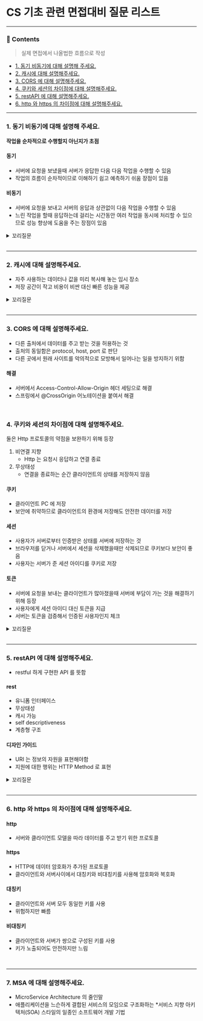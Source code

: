 # CS 기초 관련 면접대비 질문 리스트

<hr>

### 📄 Contents
> 실제 면접에서 나올법한 흐름으로 작성
- [1. 동기 비동기에 대해 설명해 주세요.](#1-동기-비동기에-대해-설명해-주세요)
- [2. 캐시에 대해 설명해주세요.](#2-캐시에-대해-설명해주세요)
- [3. CORS 에 대해 설명해주세요.](#3-cors-에-대해-설명해주세요)
- [4. 쿠키와 세션의 차이점에 대해 설명해주세요.](#4-쿠키와-세션의-차이점에-대해-설명해주세요)
- [5. restAPI 에 대해 설명해주세요.](#5-restapi-에-대해-설명해주세요)
- [6. http 와 https 의 차이점에 대해 설명해주세요.](#6-http-와-https-의-차이점에-대해-설명해주세요)

---

### 1. 동기 비동기에 대해 설명해 주세요.
**작업을 순차적으로 수행할지 아닌지가 초점**

#### 동기
- 서버에 요청을 보냈을때 서버가 응답한 다음 다음 작업을 수행할 수 있음
- 작업의 흐름이 순차적이므로 이해하기 쉽고 예측하기 쉬움 장점이 있음

#### 비동기
- 서버에 요청을 보내고 서버의 응답과 상관없이 다음 작업을 수행할 수 있음
- 느린 작업을 할때 응답하는데 걸리는 시간동안 여러 작업을 동시에 처리할 수 있으므로 성능 향상에 도움을 주는 장점이 있음

<details>
<summary>꼬리질문</summary>
<div markdown="1">

### 블로킹과 논 블로킹에 대해 설명해 주세요.
**현재 작업이 다른 작업을 하는 동안 차단되는지 아닌지가 초점**

#### 블로킹
- 한 작업이 모든 행위를 끝마칠때까지 기다린 다음 작업이 실행 

#### 논블로킹
- 한 작업이 모든 행위를 끝마치기 전에 다음 작업이 실행

</div>
</details>

<br>

---

### 2. 캐시에 대해 설명해주세요.
- 자주 사용하는 데이터나 값을 미리 복사해 놓는 임시 장소
- 저장 공간이 작고 비용이 비싼 대신 빠른 성능을 제공

<details>
<summary>꼬리질문</summary>
<div markdown="1">

### 웹 캐시에 대해 설명해주세요.
- 사용자의 요청을 처리할때 첫 요청시에 정적 컨텐츠를 클라이언트의 컴퓨터에 저장
- 이후 사용자의 요청시 응답시 필요한 resource 를 새롭게 다운받지 않고 로컬 캐시에 저장된 리소스로 응답


</div>
</details>

<br>

---

### 3. CORS 에 대해 설명해주세요.
- 다른 출처에서 데이터를 주고 받는 것을 허용하는 것
- 출처의 동일함은 protocol, host, port 로 판단
- 다른 곳에서 원래 사이트를 악의적으로 모방해서 일어나는 일을 방지하기 위함

#### 해결
- 서버에서 Access-Control-Allow-Origin 헤더 세팅으로 해결 
- 스프링에서 @CrossOrigin 어노테이션을 붙여서 해결

<br>

### 4. 쿠키와 세션의 차이점에 대해 설명해주세요.

둘은 Http 프로토콜의 약점을 보완하기 위해 등장
1. 비연결 지향
   - Http 는 요청시 응답하고 연결 종료
2. 무상태성
   - 연결을 종료하는 순간 클라이언트의 상태를 저장하지 않음

#### 쿠키 
- 클라이언트 PC 에 저장
- 보안에 취약하므로 클라이언트의 환경에 저장해도 안전한 데이터를 저장

#### 세션
- 사용자가 서버로부터 인증받은 상태를 서버에 저장하는 것
- 브라우저를 닫거나 서버에서 세션을 삭제했을때만 삭제되므로 쿠키보다 보안이 좋음
- 사용자는 서버가 준 세션 아이디를 쿠키로 저장

#### 토큰
- 서버에 요청을 보내는 클라이언트가 많아졌을때 서버에 부담이 가는 것을 해결하기 위해 등장
- 사용자에게 세션 아이디 대신 토큰을 지급
- 서버는 토큰을 검증해서 인증된 사용자인지 체크

<details>
<summary>꼬리질문</summary>
<div markdown="1">

### JWT 토큰
- header, payload, signature 로 구성

#### header
- JWT 의 검증방식을 정의 

#### payload
- JWT 데이터

#### signature
- 데이터 무결성과 발신자 정보를 담고 있음

</div>
</details>

<br>

---

### 5. restAPI 에 대해 설명해주세요.
- restful 하게 구현한 API 를 뜻함

#### rest
- 유니폼 인터페이스
- 무상태성
- 캐시 가능
- self descriptiveness
- 계층형 구조

#### 디자인 가이드
- URI 는 정보의 자원을 표현해야함
- 지원에 대한 행위는 HTTP Method 로 표현

<details>
<summary>꼬리질문</summary>
<div markdown="1">

### URL 과 URI 의 차이

#### URL
- 특정 리소스의 위치를 표현

#### URI
- 통합 자원 식별자
- 인터넷상의 리소스 자원 자체를 식별하는 고유한 문자열
- URI 가 더 큰 개념

</div>
</details>

<br>

---

### 6. http 와 https 의 차이점에 대해 설명해주세요.
 
#### http
- 서버와 클라이언트 모델을 따라 데이터를 주고 받기 위한 프로토콜

#### https
- HTTP에 데이터 암호화가 추가된 프로토콜
- 클라이언트와 서버사이에서 대칭키와 비대칭키를 사용해 암호화와 복호화

#### 대칭키 
- 클라이언트와 서버 모두 동일한 키를 사용
- 위험하지만 빠름

#### 비대칭키
- 클라이언트와 서버가 쌍으로 구성된 키를 사용
- 키가 노출되어도 안전하지만 느림

<br>

---

### 7. MSA 에 대해 설명해주세요.
- MicroService Architecture 의 줄인말
- 애플리케이션을 느슨하게 결합된 서비스의 모임으로 구조화하는 *서비스 지향 아키텍처(SOA) 스타일의 일종인 소프트웨어 개발 기법



<br>
<br>